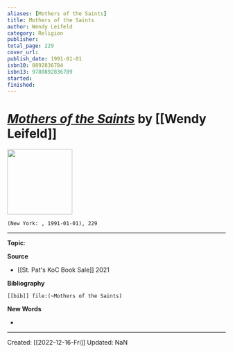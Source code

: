 ```yaml
---
aliases: [Mothers of the Saints]
title: Mothers of the Saints
author: Wendy Leifeld
category: Religion
publisher: 
total_page: 229
cover_url: 
publish_date: 1991-01-01
isbn10: 0892836784
isbn13: 9780892836789
started: 
finished: 
---
```

# *[Mothers of the Saints]()* by [[Wendy Leifeld]]

<img src="" width=150>

`(New York: , 1991-01-01), 229`

--- 
**Topic**: 

**Source**
- [[St. Pat's KoC Book Sale]] 2021


**Bibliography**

```query
[[bib]] file:(~Mothers of the Saints)
```
 

**New Words**

- 

---
Created: [[2022-12-16-Fri]]
Updated: NaN
